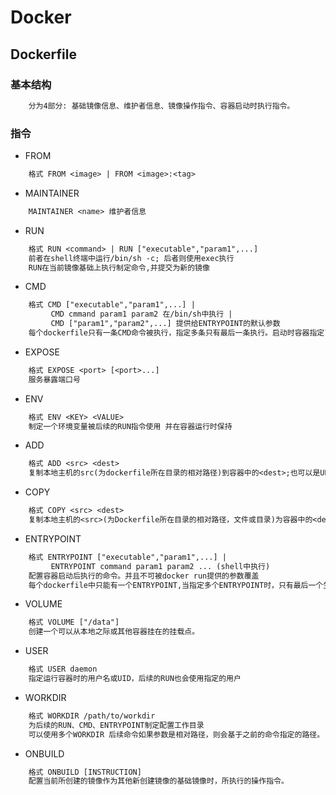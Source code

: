 
# Docker

## Dockerfile

### 基本结构

```txt
    分为4部分: 基础镜像信息、维护者信息、镜像操作指令、容器启动时执行指令。
```

### 指令

* FROM

```txt
    格式 FROM <image> | FROM <image>:<tag>
```

* MAINTAINER

```txt
    MAINTAINER <name> 维护者信息
```

* RUN

```txt
    格式 RUN <command> | RUN ["executable","param1",...]
    前者在shell终端中运行/bin/sh -c; 后者则使用exec执行
    RUN在当前镜像基础上执行制定命令,并提交为新的镜像
```

* CMD

```txt
    格式 CMD ["executable","param1",...] |
         CMD cmmand param1 param2 在/bin/sh中执行 |
         CMD ["param1","param2",...] 提供给ENTRYPOINT的默认参数
    每个dockerfile只有一条CMD命令被执行，指定多条只有最后一条执行。启动时容器指定了运行命令,则会覆盖
```

* EXPOSE

```txt
    格式 EXPOSE <port> [<port>...]
    服务暴露端口号
```

* ENV

```txt
    格式 ENV <KEY> <VALUE> 
    制定一个环境变量被后续的RUN指令使用 并在容器运行时保持
```

* ADD

```txt
    格式 ADD <src> <dest>
    复制本地主机的src(为dockerfile所在目录的相对路径)到容器中的<dest>;也可以是URL;还可以是tar文件(自动解压为目录)
```

* COPY

```txt
    格式 COPY <src> <dest>
    复制本地主机的<src>(为Dockerfile所在目录的相对路径，文件或目录)为容器中的<dest>。目录不存在时，会自动创建
```

* ENTRYPOINT

```txt
    格式 ENTRYPOINT ["executable","param1",...] |
         ENTRYPOINT command param1 param2 ... (shell中执行)
    配置容器启动后执行的命令。并且不可被docker run提供的参数覆盖
    每个dockerfile中只能有一个ENTRYPOINT,当指定多个ENTRYPOINT时，只有最后一个生效
```

* VOLUME

```txt
    格式 VOLUME ["/data"]
    创建一个可以从本地之际或其他容器挂在的挂载点。
```

* USER

```txt
    格式 USER daemon
    指定运行容器时的用户名或UID，后续的RUN也会使用指定的用户
```

* WORKDIR

```txt
    格式 WORKDIR /path/to/workdir
    为后续的RUN、CMD、ENTRYPOINT制定配置工作目录
    可以使用多个WORKDIR 后续命令如果参数是相对路径，则会基于之前的命令指定的路径。
```

* ONBUILD

```txt
    格式 ONBUILD [INSTRUCTION]
    配置当前所创建的镜像作为其他新创建镜像的基础镜像时，所执行的操作指令。
```
